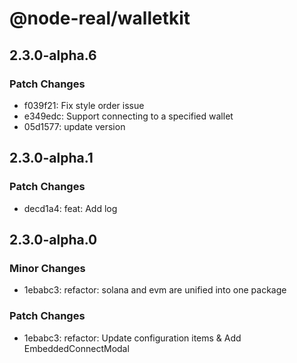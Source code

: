 # @node-real/walletkit

## 2.3.0-alpha.6

### Patch Changes

- f039f21: Fix style order issue
- e349edc: Support connecting to a specified wallet
- 05d1577: update version

## 2.3.0-alpha.1

### Patch Changes

- decd1a4: feat: Add log

## 2.3.0-alpha.0

### Minor Changes

- 1ebabc3: refactor: solana and evm are unified into one package

### Patch Changes

- 1ebabc3: refactor: Update configuration items & Add EmbeddedConnectModal
